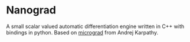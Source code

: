 # Nanograd

A small scalar valued automatic differentiation engine written in C++ with bindings in python. Based on [micrograd](https://github.com/karpathy/micrograd) from Andrej Karpathy.
